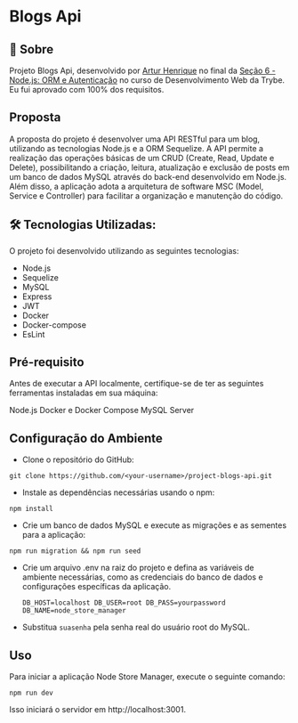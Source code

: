 # Blogs Api

## :page_with_curl: Sobre

Projeto Blogs Api, desenvolvido por [Artur Henrique](https://github.com/ArturHAlves)
no final da [Seção 6 - Node.js: ORM e Autenticação](https://github.com/ArturHAlves/trybe-exercises/tree/main/03-Modulo-Back-End/Secao-06-Node.js-ORM-E-Autenticacao)
no curso de Desenvolvimento Web da Trybe. Eu fui aprovado com 100% dos requisitos. 


## Proposta

A proposta do projeto é desenvolver uma API RESTful para um blog, utilizando as tecnologias Node.js e a ORM Sequelize. A API permite a realização das operações básicas de um CRUD (Create, Read, Update e Delete), possibilitando a criação, leitura, atualização e exclusão de posts em um banco de dados MySQL através do back-end desenvolvido em Node.js. Além disso, a aplicação adota a arquitetura de software MSC (Model, Service e Controller) para facilitar a organização e manutenção do código.


## :hammer_and_wrench: Tecnologias Utilizadas:

O projeto foi desenvolvido utilizando as seguintes tecnologias:

* Node.js
* Sequelize
* MySQL
* Express
* JWT
* Docker
* Docker-compose
* EsLint


## Pré-requisito

Antes de executar a API localmente, certifique-se de ter as seguintes ferramentas instaladas em sua máquina:

Node.js
Docker e Docker Compose
MySQL Server


## Configuração do Ambiente 


* Clone o repositório do GitHub:

`git clone https://github.com/<your-username>/project-blogs-api.git`

* Instale as dependências necessárias usando o npm:

`npm install`

* Crie um banco de dados MySQL e execute as migrações e as sementes para a aplicação:

`npm run migration && npm run seed`

* Crie um arquivo .env na raiz do projeto e defina as variáveis de ambiente necessárias, como as credenciais do banco de dados e configurações específicas da aplicação.

    `DB_HOST=localhost
    DB_USER=root
    DB_PASS=yourpassword
    DB_NAME=node_store_manager`

* Substitua `suasenha` pela senha real do usuário root do MySQL.


## Uso

Para iniciar a aplicação Node Store Manager, execute o seguinte comando:

`npm run dev`

Isso iniciará o servidor em http://localhost:3001.
